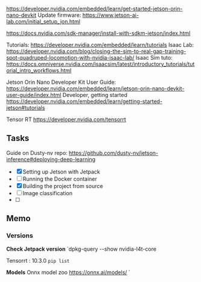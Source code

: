 https://developer.nvidia.com/embedded/learn/get-started-jetson-orin-nano-devkit
Update firmware: https://www.jetson-ai-lab.com/initial_setup_jon.html

https://docs.nvidia.com/sdk-manager/install-with-sdkm-jetson/index.html

Tutorials: https://developer.nvidia.com/embedded/learn/tutorials
Isaac Lab: https://developer.nvidia.com/blog/closing-the-sim-to-real-gap-training-spot-quadruped-locomotion-with-nvidia-isaac-lab/
Isaac Sim tuto: https://docs.omniverse.nvidia.com/isaacsim/latest/introductory_tutorials/tutorial_intro_workflows.html

Jetson Orin Nano Developer Kit User Guide: 
https://developer.nvidia.com/embedded/learn/jetson-orin-nano-devkit-user-guide/index.html
Developer, getting started
https://developer.nvidia.com/embedded/learn/getting-started-jetson#tutorials

Tensor RT
https://developer.nvidia.com/tensorrt


## Tasks

Guide on Dusty-nv repo:
https://github.com/dusty-nv/jetson-inference#deploying-deep-learning

- [x] Setting up Jetson with Jetpack
- [ ] Running the Docker container
- [x] Building the project from source
- [ ] Image classification
- [ ] 




## Memo

### Versions

**Check Jetpack version**
`dpkg-query --show nvidia-l4t-core

Tensorrt : 10.3.0
`pip list`

**Models**
Onnx model zoo
https://onnx.ai/models/
`







